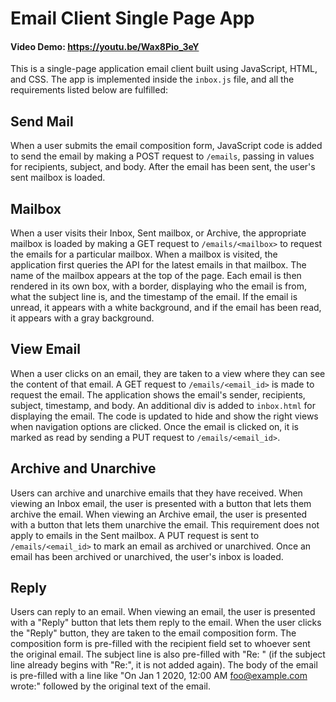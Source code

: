# Email Client Single Page App

#### Video Demo:  <https://youtu.be/Wax8Pio_3eY>

This is a single-page application email client built using JavaScript, HTML, and CSS. The app is implemented inside the `inbox.js` file, and all the requirements listed below are fulfilled:

## Send Mail

When a user submits the email composition form, JavaScript code is added to send the email by making a POST request to `/emails`, passing in values for recipients, subject, and body. After the email has been sent, the user's sent mailbox is loaded.

## Mailbox

When a user visits their Inbox, Sent mailbox, or Archive, the appropriate mailbox is loaded by making a GET request to `/emails/<mailbox>` to request the emails for a particular mailbox. When a mailbox is visited, the application first queries the API for the latest emails in that mailbox. The name of the mailbox appears at the top of the page. Each email is then rendered in its own box, with a border, displaying who the email is from, what the subject line is, and the timestamp of the email. If the email is unread, it appears with a white background, and if the email has been read, it appears with a gray background.

## View Email

When a user clicks on an email, they are taken to a view where they can see the content of that email. A GET request to `/emails/<email_id>` is made to request the email. The application shows the email's sender, recipients, subject, timestamp, and body. An additional div is added to `inbox.html` for displaying the email. The code is updated to hide and show the right views when navigation options are clicked. Once the email is clicked on, it is marked as read by sending a PUT request to `/emails/<email_id>`.

## Archive and Unarchive

Users can archive and unarchive emails that they have received. When viewing an Inbox email, the user is presented with a button that lets them archive the email. When viewing an Archive email, the user is presented with a button that lets them unarchive the email. This requirement does not apply to emails in the Sent mailbox. A PUT request is sent to `/emails/<email_id>` to mark an email as archived or unarchived. Once an email has been archived or unarchived, the user's inbox is loaded.

## Reply

Users can reply to an email. When viewing an email, the user is presented with a "Reply" button that lets them reply to the email. When the user clicks the "Reply" button, they are taken to the email composition form. The composition form is pre-filled with the recipient field set to whoever sent the original email. The subject line is also pre-filled with "Re: " (if the subject line already begins with "Re:", it is not added again). The body of the email is pre-filled with a line like "On Jan 1 2020, 12:00 AM foo@example.com wrote:" followed by the original text of the email.
